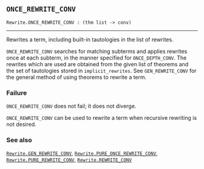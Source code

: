## `ONCE_REWRITE_CONV`

``` hol4
Rewrite.ONCE_REWRITE_CONV : (thm list -> conv)
```

------------------------------------------------------------------------

Rewrites a term, including built-in tautologies in the list of rewrites.

`ONCE_REWRITE_CONV` searches for matching subterms and applies rewrites
once at each subterm, in the manner specified for `ONCE_DEPTH_CONV`. The
rewrites which are used are obtained from the given list of theorems and
the set of tautologies stored in `implicit_rewrites`. See
`GEN_REWRITE_CONV` for the general method of using theorems to rewrite a
term.

### Failure

`ONCE_REWRITE_CONV` does not fail; it does not diverge.

`ONCE_REWRITE_CONV` can be used to rewrite a term when recursive
rewriting is not desired.

### See also

[`Rewrite.GEN_REWRITE_CONV`](#Rewrite.GEN_REWRITE_CONV),
[`Rewrite.PURE_ONCE_REWRITE_CONV`](#Rewrite.PURE_ONCE_REWRITE_CONV),
[`Rewrite.PURE_REWRITE_CONV`](#Rewrite.PURE_REWRITE_CONV),
[`Rewrite.REWRITE_CONV`](#Rewrite.REWRITE_CONV)
